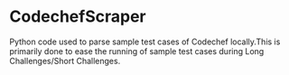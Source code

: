 # CodechefScraper

Python code used to parse sample test cases of Codechef locally.This is primarily done to ease the running of sample test cases during Long Challenges/Short Challenges.
